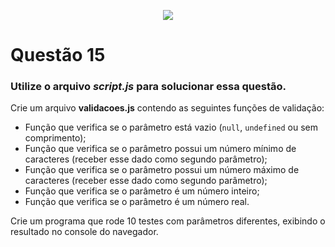 <p align="center">
    <img src="https://www.infnet.edu.br/infnet/wp-content/themes/infnet.homepage//assets/img/LogoInfnetRodape.png"/>
</p>

# Questão 15

### Utilize o arquivo _script.js_ para solucionar essa questão.

Crie um arquivo __validacoes.js__ contendo as seguintes funções de validação:

* Função que verifica se o parâmetro está vazio (`null`, `undefined` ou sem comprimento);
* Função que verifica se o parâmetro possui um número mínimo de caracteres (receber esse dado como segundo parâmetro);
* Função que verifica se o parâmetro possui um número máximo de caracteres (receber esse dado como segundo parâmetro);
* Função que verifica se o parâmetro é um número inteiro;
* Função que verifica se o parâmetro é um número real.

Crie um programa que rode 10 testes com parâmetros diferentes, exibindo o resultado no console do navegador.